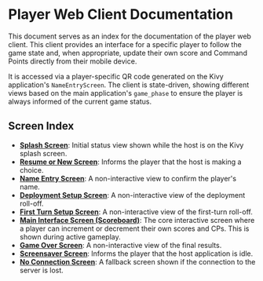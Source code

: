# Player Web Client Documentation

This document serves as an index for the documentation of the player web client. This client provides an interface for a specific player to follow the game state and, when appropriate, update their own score and Command Points directly from their mobile device.

It is accessed via a player-specific QR code generated on the Kivy application's `NameEntryScreen`. The client is state-driven, showing different views based on the main application's `game_phase` to ensure the player is always informed of the current game status.

## Screen Index

- [**Splash Screen**](./splash_screen.md): Initial status view shown while the host is on the Kivy splash screen.
- [**Resume or New Screen**](./resume_or_new_screen.md): Informs the player that the host is making a choice.
- [**Name Entry Screen**](./name_entry_screen.md): A non-interactive view to confirm the player's name.
- [**Deployment Setup Screen**](./deployment_setup_screen.md): A non-interactive view of the deployment roll-off.
- [**First Turn Setup Screen**](./first_turn_setup_screen.md): A non-interactive view of the first-turn roll-off.
- [**Main Interface Screen (Scoreboard)**](./main_interface_screen.md): The core interactive screen where a player can increment or decrement their own scores and CPs. This is shown during active gameplay.
- [**Game Over Screen**](./game_over_screen.md): A non-interactive view of the final results.
- [**Screensaver Screen**](./screensaver_screen.md): Informs the player that the host application is idle.
- [**No Connection Screen**](./no_connection_screen.md): A fallback screen shown if the connection to the server is lost.
